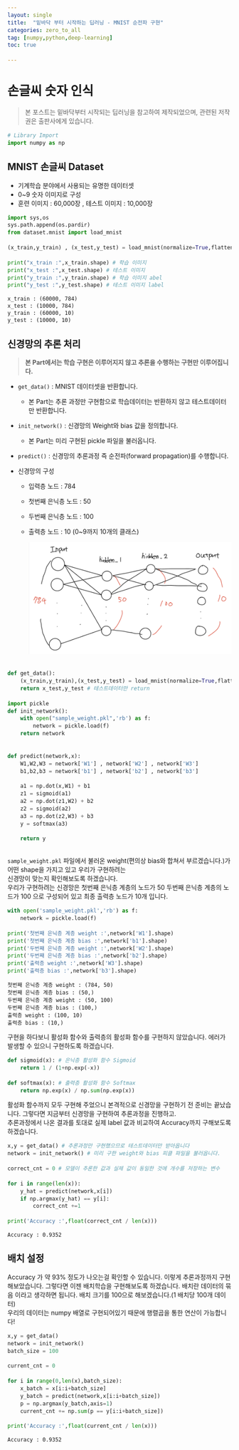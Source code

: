 ```yaml
---
layout: single 
title:  "밑바닥 부터 시작하는 딥러닝 - MNIST 순전파 구현" 
categories: zero_to_all
tag: [numpy,python,deep-learning]
toc: true

---
```


# 손글씨 숫자 인식

> 본 포스트는 밑바닥부터 시작되는 딥러닝을 참고하여 제작되었으며, 관련된 저작권은 출판사에게 있습니다.


```python
# Library Import
import numpy as np
```

## MNIST 손글씨 Dataset
- 기계학습 분야에서 사용되는 유명한 데이터셋
- 0~9 숫자 이미지로 구성
- 훈련 이미지 : 60,000장 , 테스트 이미지 : 10,000장


```python
import sys,os
sys.path.append(os.pardir)
from dataset.mnist import load_mnist

(x_train,y_train) , (x_test,y_test) = load_mnist(normalize=True,flatten=True,one_hot_label=True)

print("x_train :",x_train.shape) # 학습 이미지 
print("x_test :",x_test.shape) # 테스트 이미지
print("y_train :",y_train.shape) # 학습 이미지 abel
print("y_test :",y_test.shape) # 테스트 이미지 label
```

    x_train : (60000, 784)
    x_test : (10000, 784)
    y_train : (60000, 10)
    y_test : (10000, 10)


## 신경망의 추론 처리
> **본 Part에서는 학습 구현은 이루어지지 않고 추론을 수행하는 구현만 이루어집니다.**
- `get_data()` : MNIST 데이터셋을 반환합니다.
  - 본 Part는 추론 과정만 구현함으로 학습데이터는 반환하지 않고 테스트데이터만 반환합니다.
  
- `init_network()` : 신경망의 Weight와 bias 값을 정의합니다.
  - 본 Part는 미리 구현된 pickle 파일을 불러옵니다.
  
- `predict()` : 신경망의 추론과정 즉 순전파(forward propagation)를 수행합니다.

- 신경망의 구성
  - 입력층 노드 : 784
  
  - 첫번째 은닉층 노드 : 50
  
  - 두번째 은닉층 노드 : 100
  
  - 출력층 노드 : 10 (0~9까지 10개의 클래스)
  
    ![IMG_8891F896689F-1](../images/2023-04-05-MNIST1/IMG_8891F896689F-1.jpeg)


```python

def get_data():
    (x_train,y_train),(x_test,y_test) = load_mnist(normalize=True,flatten=True,one_hot_label=False)
    return x_test,y_test # 테스트데이터만 return 

import pickle
def init_network():
    with open("sample_weight.pkl",'rb') as f:
        network = pickle.load(f)
    return network


def predict(network,x):
    W1,W2,W3 = network['W1'] , network['W2'] , network['W3']
    b1,b2,b3 = network['b1'] , network['b2'] , network['b3']

    a1 = np.dot(x,W1) + b1
    z1 = sigmoid(a1)
    a2 = np.dot(z1,W2) + b2
    z2 = sigmoid(a2)
    a3 = np.dot(z2,W3) + b3
    y = softmax(a3)

    return y 
    
```

`sample_weight.pkl` 파일에서 불러온 weight(편의상 bias와 합쳐서 부르겠습니다.)가 어떤 shape을 가지고 있고 우리가 구현하려는  
신경망이 맞는지 확인해보도록 하겠습니다.  
우리가 구현하려는 신경망은 첫번째 은닉층 계층의 노드가 50 두번째 은닉층 계층의 노드가 100 으로 구성되어 있고 최종 출력층 노드가 10개 입니다.


```python
with open('sample_weight.pkl','rb') as f:
    network = pickle.load(f)

print('첫번째 은닉층 계층 weight :',network['W1'].shape)
print('첫번째 은닉층 계층 bias :',network['b1'].shape)
print('두번째 은닉층 계층 weight :',network['W2'].shape)
print('두번째 은닉층 계층 bias :',network['b2'].shape)
print('출력층 weight :',network['W3'].shape)
print('출력층 bias :',network['b3'].shape)
```

    첫번째 은닉층 계층 weight : (784, 50)
    첫번째 은닉층 계층 bias : (50,)
    두번째 은닉층 계층 weight : (50, 100)
    두번째 은닉층 계층 bias : (100,)
    출력층 weight : (100, 10)
    출력층 bias : (10,)


구현을 하다보니 활성화 함수와 출력층의 활성화 함수를 구현하지 않았습니다. 에러가 발생할 수 있으니 구현하도록 하겠습니다.


```python
def sigmoid(x): # 은닉층 활성화 함수 Sigmoid
    return 1 / (1+np.exp(-x))

def softmax(x): # 출력층 활성화 함수 Softmax
    return np.exp(x) / np.sum(np.exp(x))

```

활성화 함수까지 모두 구현해 주었으니 본격적으로 신경망을 구현하기 전 준비는 끝났습니다. 그렇다면 지금부터 신경망을 구현하여 추론과정을 진행하고.  
추론과정에서 나온 결과를 토대로 실제 label 값과 비교하여 Accuracy까지 구해보도록 하겠습니다.


```python
x,y = get_data() # 추론과정만 구현했으므로 테스트데이터만 받아옵니다
network = init_network() # 미리 구한 weight와 bias 피클 파일을 불러옵니다.

correct_cnt = 0 # 모델이 추론한 값과 실제 값이 동일한 것에 개수를 저장하는 변수

for i in range(len(x)):
    y_hat = predict(network,x[i])
    if np.argmax(y_hat) == y[i]:
        correct_cnt +=1
    
print('Accuracy :',float(correct_cnt / len(x)))

```

    Accuracy : 0.9352

## 배치 설정

Accuracy 가 약 93% 정도가 나오는걸 확인할 수 있습니다. 이렇게 추론과정까지 구현해보았습니다. 그렇다면 이젠 배치학습을 
구현해보도록 하겠습니다. 배치란 데이터의 묶음 이라고 생각하면 됩니다. 배치 크기를 100으로 해보겠습니다.(1 배치당 100개 데이터)  
우리의 데이터는 numpy 배열로 구현되어있기 때문에 행렬곱을 통한 연산이 가능합니다!


```python
x,y = get_data()
network = init_network()
batch_size = 100

current_cnt = 0

for i in range(0,len(x),batch_size):
    x_batch = x[i:i+batch_size]
    y_batch = predict(network,x[i:i+batch_size])
    p = np.argmax(y_batch,axis=1)
    current_cnt += np.sum(p == y[i:i+batch_size])

print('Accuracy :',float(current_cnt / len(x)))
```

    Accuracy : 0.9352


